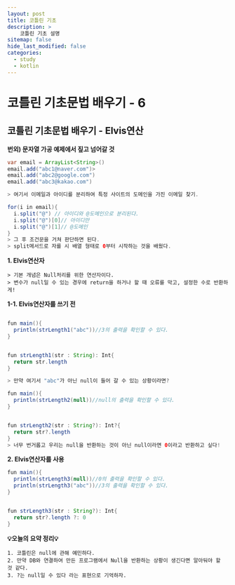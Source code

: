 ```yaml
---
layout: post
title: 코틀린 기초
description: >
    코틀린 기초 설명
sitemap: false
hide_last_modified: false
categories:
  - study
  - kotlin
---
```


# 코틀린 기초문법 배우기 - 6

## 코틀린 기초문법 배우기 - Elvis연산

**번외) 문자열 가공 예제에서 짚고 넘어갈 것**
~~~java
var email = ArrayList<String>()
email.add("abc1@naver.com")>
email.add("abc2@google.com")
email.add("abc3@kakao.com")

> 여기서 이메일과 아이디를 분리하여 특정 사이트의 도메인을 가진 이메일 찾기.

for(i in email){
  i.split("@") // 아이디와 @도메인으로 분리된다.
  i.split("@")[0]// 아이디만
  i.split("@")[1]// @도메인
}
> 그 후 조건문을 거쳐 판단하면 된다.
> split메서드로 자를 시 배열 형태로 0부터 시작하는 것을 배웠다.
~~~

**1. Elvis연산자**

~~~
> 기본 개념은 Null처리를 위한 연산자이다.
> 변수가 null일 수 있는 경우에 return을 하거나 할 때 오류를 막고, 설정한 수로 반환하게!
~~~

**1-1. Elvis연산자를 쓰기 전**
~~~java

fun main(){
  println(strLength1("abc"))//3의 출력을 확인할 수 있다.
}


fun strLength1(str : String): Int{
  return str.length
}

> 만약 여기서 "abc"가 아닌 null이 들어 갈 수 있는 상황이라면?

fun main(){
  println(strLength2(null))//null의 출력을 확인할 수 있다.
}


fun strLength2(str : String?): Int?{
  return str?.length
}
> 너무 번거롭고 우리는 null을 반환하는 것이 아닌 null이라면 0이라고 반환하고 싶다!
~~~

**2. Elvis연산자를 사용**

~~~java
fun main(){
  println(strLength3(null))//0의 출력을 확인할 수 있다.
  println(strLength3("abc"))//3의 출력을 확인할 수 있다.
}


fun strLength3(str : String?): Int{
  return str?.length ?: 0
}
~~~

**💡오늘의 요약 정리💡**
~~~
1. 코틀린은 null에 관해 예민하다.
2. 만약 DB와 연결하여 만든 프로그램에서 Null을 반환하는 상황이 생긴다면 알아둬야 할 것 같다.
3. ?는 null일 수 있다 라는 표현으로 기억하자.
~~~
